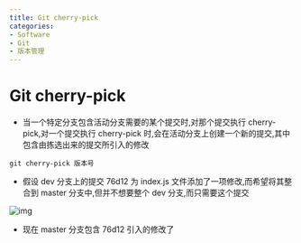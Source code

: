 ```yaml
---
title: Git cherry-pick
categories:
- Software
- Git
- 版本管理
---
```

# Git cherry-pick

- 当一个特定分支包含活动分支需要的某个提交时,对那个提交执行 cherry-pick,对一个提交执行 cherry-pick 时,会在活动分支上创建一个新的提交,其中包含由拣选出来的提交所引入的修改

```shell
git cherry-pick 版本号
```

- 假设 dev 分支上的提交 76d12 为 index.js 文件添加了一项修改,而希望将其整合到 master 分支中,但并不想要整个 dev 分支,而只需要这个提交

![img](https://cdn.jsdelivr.net/gh/LuShan123888/Files@master/Pictures/2020-12-10-486f540aaf172d27349c217f87e9fba8.gif)

- 现在 master 分支包含 76d12 引入的修改了